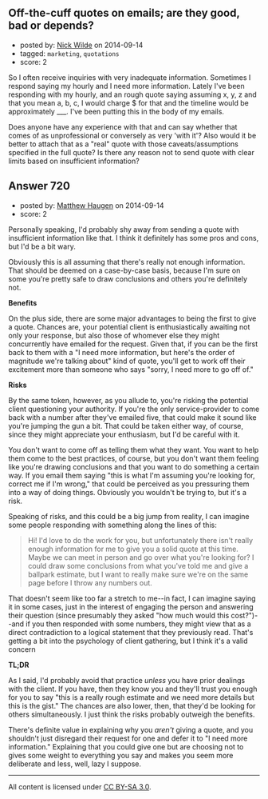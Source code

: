 ## Off-the-cuff quotes on emails; are they good, bad or depends?

- posted by: [Nick Wilde](https://stackexchange.com/users/454046/nick-wilde) on 2014-09-14
- tagged: `marketing`, `quotations`
- score: 2

So I often receive inquiries with very inadequate information. Sometimes I respond saying my hourly and I need more information. Lately I've been responding with my hourly, and an rough quote saying assuming x, y, z and that you mean a, b, c, I would charge $ for that and the timeline would be approximately ___. I've been putting this in the body of my emails.

Does anyone have any experience with that and can say whether that comes of as unprofessional or conversely as very 'with it'? Also would it be better to attach that as a "real" quote with those caveats/assumptions specified in the full quote? Is there any reason not to send quote with clear limits based on insufficient information?


## Answer 720

- posted by: [Matthew Haugen](https://stackexchange.com/users/1325646/matthew-haugen) on 2014-09-14
- score: 2

Personally speaking, I'd probably shy away from sending a quote with insufficient information like that. I think it definitely has some pros and cons, but I'd be a bit wary.

Obviously this is all assuming that there's really not enough information. That should be deemed on a case-by-case basis, because I'm sure on some you're pretty safe to draw conclusions and others you're definitely not.

**Benefits**

On the plus side, there are some major advantages to being the first to give a quote. Chances are, your potential client is enthusiastically awaiting not only your response, but also those of whomever else they might concurrently have emailed for the request. Given that, if you can be the first back to them with a "I need more information, but here's the order of magnitude we're talking about" kind of quote, you'll get to work off their excitement more than someone who says "sorry, I need more to go off of."

**Risks**

By the same token, however, as you allude to, you're risking the potential client questioning your authority. If you're the only service-provider to come back with a number after they've emailed five, that could make it sound like you're jumping the gun a bit. That could be taken either way, of course, since they might appreciate your enthusiasm, but I'd be careful with it.

You don't want to come off as telling them what they want. You want to help them come to the best practices, of course, but you don't want them feeling like you're drawing conclusions and that you want to do something a certain way. If you email them saying "this is what I'm assuming you're looking for, correct me if I'm wrong," that could be perceived as you pressuring them into a way of doing things. Obviously you wouldn't be trying to, but it's a risk.

Speaking of risks, and this could be a big jump from reality, I can imagine some people responding with something along the lines of this:

> Hi! I'd love to do the work for you, but unfortunately there isn't really enough information for me to give you a solid quote at this time. Maybe we can meet in person and go over what you're looking for? I could draw some conclusions from what you've told me and give a ballpark estimate, but I want to really make sure we're on the same page before I throw any numbers out.

That doesn't seem like too far a stretch to me--in fact, I can imagine saying it in some cases, just in the interest of engaging the person and answering their question (since presumably they asked "how much would this cost?")--and if you then responded with some numbers, they might view that as a direct contradiction to a logical statement that they previously read. That's getting a bit into the psychology of client gathering, but I think it's a valid concern

**TL;DR**

As I said, I'd probably avoid that practice *unless* you have prior dealings with the client. If you have, then they know you and they'll trust you enough for you to say "this is a really rough estimate and we need more details but this is the gist." The chances are also lower, then, that they'd be looking for others simultaneously. I just think the risks probably outweigh the benefits.

There's definite value in explaining why you *aren't* giving a quote, and you shouldn't just disregard their request for one and defer it to "I need more information." Explaining that you could give one but are choosing not to gives some weight to everything you say and makes you seem more deliberate and less, well, lazy I suppose.



---

All content is licensed under [CC BY-SA 3.0](https://creativecommons.org/licenses/by-sa/3.0/).
